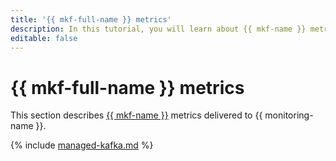 ```yaml
---
title: '{{ mkf-full-name }} metrics'
description: In this tutorial, you will learn about {{ mkf-name }} metrics.
editable: false
---
```


# {{ mkf-full-name }} metrics

This section describes [{{ mkf-name }}](../../managed-kafka/) metrics delivered to {{ monitoring-name }}.

{% include [managed-kafka.md](../../_includes/monitoring/metrics-ref/managed-kafka.md) %}